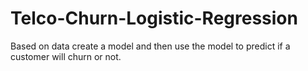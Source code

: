 # Telco-Churn-Logistic-Regression
Based on data create a model and then use the model to predict if a customer will churn or not.
